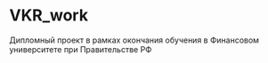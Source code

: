 # VKR_work
Дипломный проект в рамках окончания обучения в Финансовом университете при Правительстве РФ
